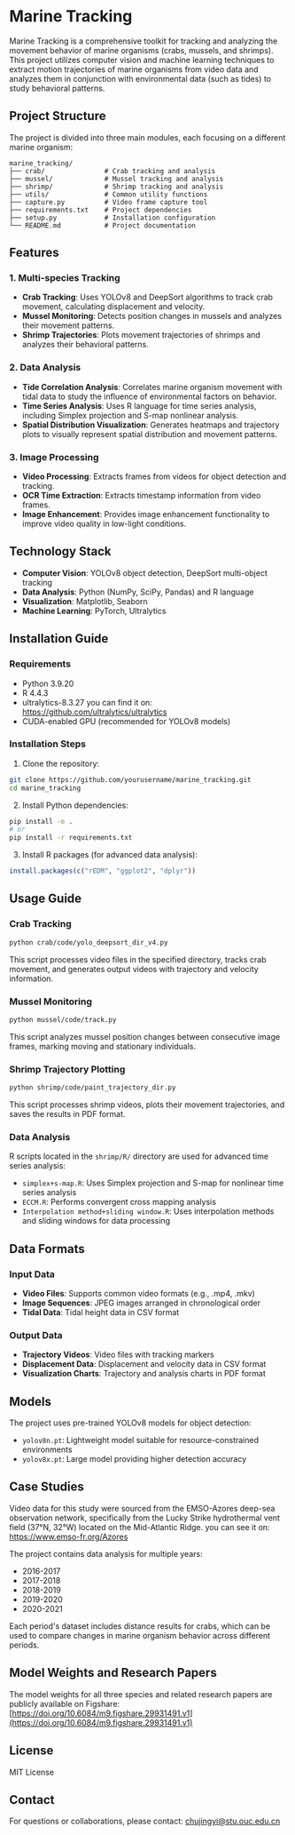 # Marine Tracking

Marine Tracking is a comprehensive toolkit for tracking and analyzing the movement behavior of marine organisms (crabs, mussels, and shrimps). This project utilizes computer vision and machine learning techniques to extract motion trajectories of marine organisms from video data and analyzes them in conjunction with environmental data (such as tides) to study behavioral patterns.

## Project Structure

The project is divided into three main modules, each focusing on a different marine organism:

```
marine_tracking/
├── crab/               # Crab tracking and analysis
├── mussel/             # Mussel tracking and analysis
├── shrimp/             # Shrimp tracking and analysis
├── utils/              # Common utility functions
├── capture.py          # Video frame capture tool
├── requirements.txt    # Project dependencies
├── setup.py            # Installation configuration
└── README.md           # Project documentation
```

## Features

### 1. Multi-species Tracking

- **Crab Tracking**: Uses YOLOv8 and DeepSort algorithms to track crab movement, calculating displacement and velocity.
- **Mussel Monitoring**: Detects position changes in mussels and analyzes their movement patterns.
- **Shrimp Trajectories**: Plots movement trajectories of shrimps and analyzes their behavioral patterns.

### 2. Data Analysis

- **Tide Correlation Analysis**: Correlates marine organism movement with tidal data to study the influence of environmental factors on behavior.
- **Time Series Analysis**: Uses R language for time series analysis, including Simplex projection and S-map nonlinear analysis.
- **Spatial Distribution Visualization**: Generates heatmaps and trajectory plots to visually represent spatial distribution and movement patterns.

### 3. Image Processing

- **Video Processing**: Extracts frames from videos for object detection and tracking.
- **OCR Time Extraction**: Extracts timestamp information from video frames.
- **Image Enhancement**: Provides image enhancement functionality to improve video quality in low-light conditions.

## Technology Stack

- **Computer Vision**: YOLOv8 object detection, DeepSort multi-object tracking
- **Data Analysis**: Python (NumPy, SciPy, Pandas) and R language
- **Visualization**: Matplotlib, Seaborn
- **Machine Learning**: PyTorch, Ultralytics

## Installation Guide

### Requirements

- Python 3.9.20
- R 4.4.3
- ultralytics-8.3.27 you can find it on: https://github.com/ultralytics/ultralytics
- CUDA-enabled GPU (recommended for YOLOv8 models)

### Installation Steps

1. Clone the repository:

```bash
git clone https://github.com/yourusername/marine_tracking.git
cd marine_tracking
```

2. Install Python dependencies:

```bash
pip install -e .
# or
pip install -r requirements.txt
```

3. Install R packages (for advanced data analysis):

```R
install.packages(c("rEDM", "ggplot2", "dplyr"))
```

## Usage Guide

### Crab Tracking

```bash
python crab/code/yolo_deepsort_dir_v4.py
```

This script processes video files in the specified directory, tracks crab movement, and generates output videos with trajectory and velocity information.

### Mussel Monitoring

```bash
python mussel/code/track.py
```

This script analyzes mussel position changes between consecutive image frames, marking moving and stationary individuals.

### Shrimp Trajectory Plotting

```bash
python shrimp/code/paint_trajectory_dir.py
```

This script processes shrimp videos, plots their movement trajectories, and saves the results in PDF format.

### Data Analysis

R scripts located in the `shrimp/R/` directory are used for advanced time series analysis:

- `simplex+s-map.R`: Uses Simplex projection and S-map for nonlinear time series analysis
- `ECCM.R`: Performs convergent cross mapping analysis
- `Interpolation method+sliding window.R`: Uses interpolation methods and sliding windows for data processing

## Data Formats

### Input Data

- **Video Files**: Supports common video formats (e.g., .mp4, .mkv)
- **Image Sequences**: JPEG images arranged in chronological order
- **Tidal Data**: Tidal height data in CSV format

### Output Data

- **Trajectory Videos**: Video files with tracking markers
- **Displacement Data**: Displacement and velocity data in CSV format
- **Visualization Charts**: Trajectory and analysis charts in PDF format

## Models

The project uses pre-trained YOLOv8 models for object detection:

- `yolov8n.pt`: Lightweight model suitable for resource-constrained environments
- `yolov8x.pt`: Large model providing higher detection accuracy

## Case Studies
Video data for this study were sourced from the EMSO-Azores deep-sea observation network, specifically from the Lucky Strike hydrothermal vent field (37°N, 32°W) located on the Mid-Atlantic Ridge. you can see it on: https://www.emso-fr.org/Azores

The project contains data analysis for multiple years:

- 2016-2017
- 2017-2018
- 2018-2019
- 2019-2020
- 2020-2021

Each period's dataset includes distance results for crabs, which can be used to compare changes in marine organism behavior across different periods.

## Model Weights and Research Papers

The model weights for all three species and related research papers are publicly available on Figshare:
[https://doi.org/10.6084/m9.figshare.29931491.v1](https://doi.org/10.6084/m9.figshare.29931491.v1)

## License

MIT License

## Contact

For questions or collaborations, please contact: chujingyi@stu.ouc.edu.cn


